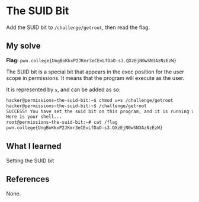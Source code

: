 # The SUID Bit
Add the SUID bit to `/challenge/getroot`, then read the flag.

## My solve
**Flag:** `pwn.college{UngBoKkxP2JKmr3eCEvLfDaO-s3.QXzEjN0wSN3AzNzEzW}`

The SUID bit is a special bit that appears in the exec position for the user scope in permissions. It means that the program will execute as the user.

It is represented by `s`, and can be added as so:

```bash
hacker@permissions~the-suid-bit:~$ chmod u+s /challenge/getroot 
hacker@permissions~the-suid-bit:~$ /challenge/getroot 
SUCCESS! You have set the suid bit on this program, and it is running as root! 
Here is your shell...
root@permissions~the-suid-bit:~# cat /flag
pwn.college{UngBoKkxP2JKmr3eCEvLfDaO-s3.QXzEjN0wSN3AzNzEzW}
```

## What I learned
Setting the SUID bit

## References 
None.